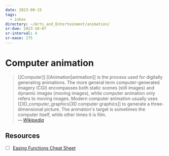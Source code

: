 ```yaml
---
date: 2023-09-15
tags:
  - inbox
directory: ~/Arts_and_Entertainment/animation/
sr-due: 2023-10-07
sr-interval: 4
sr-ease: 275
---
```


# Computer animation

> [[Computer]] [[Animation|animation]] is the process used for digitally
> generating animations. The more general term computer-generated imagery (CGI)
> encompasses both static scenes (still images) and dynamic images (moving
> images), while computer animation only refers to moving images. Modern
> computer animation usually uses [[3D_computer_graphics|3D computer graphics]]
> to generate a three-dimensional picture. The animation's target is sometimes
> the computer itself, while other times it is film.\
> — <cite>[Wikipedia](https://en.wikipedia.org/wiki/Computer_animation)</cite>

## Resources

- [ ] [Easing Functions Cheat Sheet](https://easings.net/)
